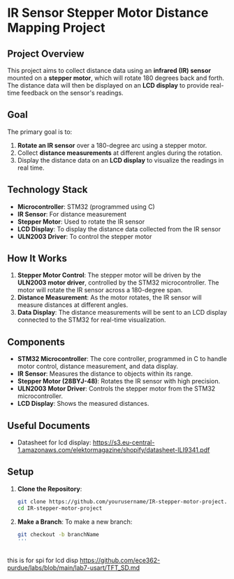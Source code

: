 # IR Sensor Stepper Motor Distance Mapping Project

## Project Overview

This project aims to collect distance data using an **infrared (IR) sensor** mounted on a **stepper motor**, which will rotate 180 degrees back and forth. The distance data will then be displayed on an **LCD display** to provide real-time feedback on the sensor's readings.

## Goal

The primary goal is to:

1. **Rotate an IR sensor** over a 180-degree arc using a stepper motor.
2. Collect **distance measurements** at different angles during the rotation.
3. Display the distance data on an **LCD display** to visualize the readings in real time.

## Technology Stack

- **Microcontroller**: STM32 (programmed using C)
- **IR Sensor**: For distance measurement
- **Stepper Motor**: Used to rotate the IR sensor
- **LCD Display**: To display the distance data collected from the IR sensor
- **ULN2003 Driver**: To control the stepper motor

## How It Works

1. **Stepper Motor Control**: The stepper motor will be driven by the **ULN2003 motor driver**, controlled by the STM32 microcontroller. The motor will rotate the IR sensor across a 180-degree span.
2. **Distance Measurement**: As the motor rotates, the IR sensor will measure distances at different angles.
3. **Data Display**: The distance measurements will be sent to an LCD display connected to the STM32 for real-time visualization.

## Components

- **STM32 Microcontroller**: The core controller, programmed in C to handle motor control, distance measurement, and data display.
- **IR Sensor**: Measures the distance to objects within its range.
- **Stepper Motor (28BYJ-48)**: Rotates the IR sensor with high precision.
- **ULN2003 Motor Driver**: Controls the stepper motor from the STM32 microcontroller.
- **LCD Display**: Shows the measured distances.

## Useful Documents
- Datasheet for lcd display: https://s3.eu-central-1.amazonaws.com/elektormagazine/shopify/datasheet-ILI9341.pdf

## Setup

1. **Clone the Repository**:
   ```bash
   git clone https://github.com/yourusername/IR-stepper-motor-project.git
   cd IR-stepper-motor-project
2. **Make a Branch**:
   To make a new branch:
   ```bash
   git checkout -b branchName
   '''



this is for spi for lcd disp
   https://github.com/ece362-purdue/labs/blob/main/lab7-usart/TFT_SD.md
